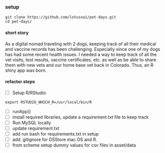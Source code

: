 ### setup
```
git clone https://github.com/lotusxai/pet-days.git
cd pet-days/

```

#### short story
As a digital nomad traveling with 2 dogs, keeping track of all their medical and vaccine records has been challenging. Especially since one of my dogs has had some recent health issues. I needed a way to keep track of all the vet visits, test results, vaccine certificates, etc. as well as be able to share them with new vets and our home base vet back in Colorado. Thus, an R shiny app was born.

#### refactor steps
- [ ] Setup R/RStudio
```
export RSTUDIO_WHICH_R=/usr/local/bin/R
```
- [ ] runApp()
- [ ] install required libraries, update a requirement.txt file to keep track
- [ ] Run MySQL locally
- [ ] update requirement.txt
- [ ] add run bash for requirements.txt in setup
- [ ] add .gitignore for DSStore mac OS and R.
- [ ] from scheme setup dummy values for csv files in asset/data
